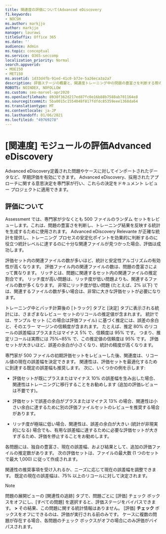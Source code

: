 ```yaml
---
title: 関連度の評価について(Advanced eDiscovery
f1.keywords:
- NOCSH
ms.author: markjjo
author: markjjo
manager: laurawi
titleSuffix: Office 365
ms.date: ''
audience: Admin
ms.topic: conceptual
ms.service: O365-seccomp
localization_priority: Normal
search.appverid:
- MOE150
- MET150
ms.assetid: 1d33d4fb-91ed-41c0-b72e-5a26eca3a2a7
description: 評価ステージの概要と、関連度トレーニング中の問題の豊富さを判断する際の役割Microsoft 365 Advanced eDiscovery。
ROBOTS: NOINDEX, NOFOLLOW
ms.custom: seo-marvel-apr2020
ms.openlocfilehash: 8930f362d217ed87fc0e16b88b7588ab781164e8
ms.sourcegitcommit: 5ba0015c1554048f817fdfdc85359eee1368da64
ms.translationtype: MT
ms.contentlocale: ja-JP
ms.lasthandoff: 01/06/2021
ms.locfileid: "49769278"
---
```

# <a name="assessment-in-the-relevance-module-in-advanced-ediscovery"></a>[関連度] モジュールの評価Advanced eDiscovery
  
Advanced eDiscovery定義された問題やケースに対してインポートされたデータなど、早期評価を有効にできます。 Advanced eDiscovery、採用されたアプローチに関する意思決定を専門家が行い、これらの決定をドキュメント レビュー プロジェクトに適用できます。
  
## <a name="understanding-assessment"></a>評価について

Assessment では、専門家が少なくとも 500 ファイルのランダム セットをレビューします。これは、問題の豊富さを判断し、トレーニング結果を反映する統計を生成するために使用されます。 Advanced eDiscovery Relevante が正確な統計を提供し、トレーニング プロセスの安定化ポイントを効果的に判断するのに役立つ統計レベルに達するのに十分な関連ファイルが見つかった場合、評価は成功します。 
  
評価セット内の関連ファイルの数が多いほど、統計と安定性アルゴリズムの有効性が高くなります。 評価ファイル内の関連ファイルの数は、問題の豊富さによって異なります。 リッチとは、問題に関連するセット内の関連ファイルの推定割合です。 リッチ度が高い問題は、リッチ度が低い問題よりも、関連するファイルの数が多くなります。 非常にリッチ度が低い問題 (たとえば、2% 以下) では、関連するファイルの数が多い場合は、非常に大きな評価セットが必要になります。
  
トレーニング中とバッチ計算後の [トラック] タブと [決定] タブに表示される統計には、さまざまなレビュー セットのリコールの推定値が含まれます。 統計では、サンプル セット (この場合は評価ファイル) に基づく推定には、誤差の余白と、そのエラー マージンの信頼度が含まれます。 たとえば、推定 80% のリコールの誤差幅はプラスまたはマイナス 5% で、信頼度は 95% です。 つまり、推定リコールは実際には 75%~85% で、この推定値の信頼度は 95% です。 評価セットが大きいほど、誤差の余白が小さくなり、統計の精度が高くなります。 
  
専門家が 500 ファイルの初期評価セットをレビューした後、関連度は、リコール値の現在の誤差幅を決定できます。 関連性は、評価セットを最適化するために到達する既定の誤差幅も推奨します。 次に、いくつかの例を示します:
  
- 評価セットが既にプラスまたはマイナス 10% の誤差幅を生み出した場合、関連性はトレーニングに移行することをお勧めします (追加の評価レビューは不要です)。 

- 評価セットで誤差の余白がプラスまたはマイナス 13% の場合、関連性は小さい余白に達するために別の評価ファイルセットのレビューを推奨する場合があります。 

- リッチ度が極端に低い場合、関連性は、誤差の余白が大きい (統計が非現実的になる) 場合でも、有用な誤差幅に達するために必要な評価セットが大きすぎるため、評価を停止することをお勧めします。

各問題には、独自の豊富さ、現在の誤差幅、および結果として、追加の評価ファイルの推定数があります。 次の評価セットは、ファイルの最大数 (1 つのセットで最大 1,000) に従って作成されます。
  
関連性の推奨事項を受け入れるか、ニーズに応じて現在の誤差幅を調整できます。 既定の現在の誤差幅は、75% 以上のリコールに対して決定されます。
  
> [!NOTE]
> 問題の展開ビューの [関連性の追跡] タブで、問題ごとに [評価] チェック ボックスをオフにし、[すべての問題] を選択すると、評価ステージをバイパスできます。 **\>** その結果、この問題に関する統計情報はありません。 [評価] **チェック** ボックスをオフにできるのは、評価が実行される前のみです。 ケースに複数の問題が存在する場合、各問題のチェック ボックスがオフの場合にのみ評価がバイパスされます。
